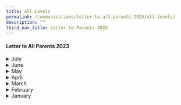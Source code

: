 ```yaml
---
title: All Levels
permalink: /communications/letter-to-all-parents-2023/all-levels/
description: ""
third_nav_title: Letter to Parents 2023
---
```

#### Letter to All Parents 2023

<details>
  <summary>July</summary>
<ul>
	<li>
		<a href="/files/Communications/Letters%20to%20All%20Parents%202023/Letters%20to%20all%20Parents/July/chinese%20musical%20performance.pdf">Chinese Musical Performance</a><font size="2"> (6 July 2023)</font>
	</li>
	<li>
		<a href="/files/Communications/Letters%20to%20All%20Parents%202023/Letters%20to%20all%20Parents/July/preliminary%20oral%20examinations%202023.pdf">Preliminary Oral Examinations 2023</a><font size="2"> (7 July 2023)</font>
	</li>
	<li>
		<a href="/files/Communications/Letters%20to%20All%20Parents%202023/Letters%20to%20all%20Parents/July/updates%20to%20project%20boost-%20after%20school%20programme%20for%20p4%20students.pdf">Updates to Project Boost- After School Programme for P4 Students</a><font size="2"> (10 July 2023)</font>
	</li>
	<li>
		<a href="/files/Communications/Letters%20to%20All%20Parents%202023/Letters%20to%20all%20Parents/July/p5learningjourney(14%20july).pdf">P5 Learning Journey To Science Center Singapore</a><font size="2"> (14 July 2023)</font>
	</li>
	<li>
		<a href="/files/Communications/Letters%20to%20All%20Parents%202023/Letters%20to%20all%20Parents/July/digitalaccess(17%20july%2023).pdf">DigitalAccess@Home Scheme</a><font size="2"> (17 July 2023)</font>
	</li>
	<li>
		<a href="/files/Communications/Letters%20to%20All%20Parents%202023/Letters%20to%20all%20Parents/July/national%20day(25%20july).pdf">National Day Celebration</a><font size="2"> (25 July 2023)</font>
	</li>
	<li>
		<a href="/files/Communications/Letters%20to%20All%20Parents%202023/Letters%20to%20all%20Parents/July/meridian%20got%20talent(28%20july%202023).pdf">Meridian's Got Talent Audition 2023</a><font size="2"> (28 July 2023)</font>
	</li>
	</ul>
</details>
<details>
  <summary>June</summary>
<ul>
	<li>
		<a href="/files/Communications/Letters%20to%20All%20Parents%202023/Letters%20to%20all%20Parents/June/triple%20p%20l2%20seminar%20for%20pri%201-6.pdf">Triple P L2 Seminars for Primary 1-6</a><font size="2"> (23 June 2023)</font>
	</li>
	</ul>
</details>
<details>
  <summary>May</summary>
<ul>
	<li>
		<a href="/files/Communications/Letters%20to%20All%20Parents%202023/Letters%20to%20all%20Parents/May/invitation%20to%20meridian%20open%20house.pdf">Invitation Cards for Meridian Primary Open House</a><font size="2"> (11 May 2023)</font>
	</li>
	<li>
		<a href="/files/Communications/Letters%20to%20All%20Parents%202023/Letters%20to%20all%20Parents/May/change%20of%20subject.pdf">Advisory Note on Change in Subject Combination</a><font size="2"> (12 May 2023)</font>
	</li>
	<li>
		<a href="/files/Communications/Letters%20to%20All%20Parents%202023/Letters%20to%20all%20Parents/May/end%20of%20term%202%20letter%20to%20parents%202023%20final.pdf">End of Term 2 Letters to Parents</a><font size="2"> (24 May 2023)</font>
	</li>
	</ul>
</details>
<details>
  <summary>April</summary>
<ul>
	<li>
		<a href="/files/Communications/Letters%20to%20All%20Parents%202023/Letters%20to%20all%20Parents/April/p1%20step%20out%20step%20up%20learning%20week%202023.pdf">P1 Step out Step up Learning Week 2023</a><font size="2"> (14 April 2023)</font>
	</li>
	<li>
		<a href="/files/Communications/Letters%20to%20All%20Parents%202023/Letters%20to%20all%20Parents/April/p2%20step%20out%20step%20up%20learning%20week%202023.pdf">P2 Step out Step up Learning Week 2023</a><font size="2"> (14 April 2023)</font>
	</li>
	<li>
		<a href="/files/Communications/Letters%20to%20All%20Parents%202023/Letters%20to%20all%20Parents/April/p3%20step%20out%20step%20up%20learning%20week%202023.pdf">P3 Step out Step up Learning Week 2023</a><font size="2"> (14 April 2023)</font>
	</li>
	<li>
		<a href="/files/Communications/Letters%20to%20All%20Parents%202023/Letters%20to%20all%20Parents/April/p4%20step%20out%20step%20up%20learning%20week%202023.pdf">P4 Step out Step up Learning Week 2023</a><font size="2"> (14 April 2023)</font>
	</li>
	<li>
		<a href="/files/Communications/Letters%20to%20All%20Parents%202023/Letters%20to%20all%20Parents/April/p5%20step%20out%20step%20up%20learning%20week%202023.pdf">P5 Step out Step up Learning Week 2023</a><font size="2"> (14 April 2023)</font>
	</li>
	<li>
		<a href="/files/Communications/Letters%20to%20All%20Parents%202023/Letters%20to%20all%20Parents/April/p6%20step%20out%20step%20up%20learning%20week%202023.pdf">P6 Step out Step up Learning Week 2023</a><font size="2"> (14 April 2023)</font>
	</li>
	<li>
		<a href="/files/Communications/Letters%20to%20All%20Parents%202023/Letters%20to%20all%20Parents/April/termination%20of%20school%20bus%20service.pdf">Termination of School Bus Service by ComfortDelGro</a><font size="2"> (26 April 2023)</font>
	</li>
	<li>
		<a href="/files/Communications/Letters%20to%20All%20Parents%202023/Letters%20to%20all%20Parents/April/student%20councillor%20meeting%202023.pdf">Student Councillor Meeting 2023</a><font size="2"> (26 April 2023)</font>
	</li>
	</ul>
</details>

<details>
  <summary>March</summary>
<ul>
	<li>
		<a href="/files/Communications/Letters%20to%20All%20Parents%202023/Primary%205/March/P5%20Project%20Boost%20After%20School%20Programme%20(6%20March%2023).pdf">Primary 5 Project Boost: After School Programme</a><font size="2"> (6 March 2023)</font>
	</li>
	<li>
		<a href="/files/Communications/Letters%20to%20All%20Parents%202023/Letters%20to%20all%20Parents/March/End%20of%20Term%201%20Letter%20to%20Parents%202023%20(7%20Mar%202023).pdf">End of Term 1 Letter to Parents 2023</a><font size="2"> (7 March 2023)</font>
	</li>
	<li>
		<a href="/files/Communications/Letters%20to%20All%20Parents%202023/Primary%206/March/Advisory%20Note%20on%20change%20in%20subject.pdf">Advisory Note on Change in Subject Combination</a><font size="2"> (10 March 2023)</font>
	</li>
	</ul>
</details>

<details>
  <summary>February</summary>
<ul>
	<li><a href="/files/Communications/Letters%20to%20All%20Parents%202023/Primary%201/February/P1%20Learning%20Support%20for%20Maths(LSM).pdf" target="_blank">Primary 1 Learning Support for Maths Programme (LSM) </a> <font size="2">(1 February 2023)</font></li>
	<li><a href="/files/Communications/Letters%20to%20All%20Parents%202023/Primary%202/February/P2%20Learning%20Support%20For%20Maths(LSM).pdf" target="_blank">P2 Learning Support for Maths Programme (LSM) </a> <font size="2">(1 February 2023)</font></li>
	<li>
		<a href="/files/Communications/Letters%20to%20All%20Parents%202023/Letters%20to%20all%20Parents/February/P6%20Assessment%20Plan%20.pdf" target="_blank">P6 Assessement Plan</a> <font size="2">(7 February 2023)</font></li>
		<li>
		<a href="/files/Communications/Letters%20to%20All%20Parents%202023/Letters%20to%20all%20Parents/February/P1%20to%20P5%20Assessment%20Plan.pdf">Primary 1 to Primary 5 Assessment Plan</a><font size="2"> (8 February 2023)</font>
	</li>
	<li>
		<a href="/files/Communications/Letters%20to%20All%20Parents%202023/Primary%201/February/P1%20Learning%20Support%20for%20Maths(LSM).pdf">Primary 1 Learning Support for Mathematics Programme (LSM)</a><font size="2"> (21 February 2023)</font>
	</li>
	<li>
		<a href="/files/Communications/Letters%20to%20All%20Parents%202023/Primary%204/Feb/P4&amp;5%20SwinSafer%20Progtamme%202023%20T3.pdf">Primary 4&amp;5 SwimSafer Programme 2023 Term 3</a><font size="2"> (23 February 2023)</font>
	</li>
	</ul>
</details>

<details>
  <summary>January</summary>
  <ul>
		<li><a href="/files/Communications/Letters%20to%20All%20Parents%202023/Letters%20to%20all%20Parents/January/2023%20Start%20of%20Year%20Letter%20to%20Parents_Final.pdf" target="_blank">Welcome Letters to Parents/Guardians</a> <font size="2">(9 January 2023)</font></li>
		<li><a href="/files/Communications/Letters%20to%20All%20Parents%202023/Primary%201/P1%20ict%20use.pdf" target="_blank">Primary 1 Use of ICT for Learning</a> <font size="2">(10 January 2023)</font></li>
		<li><a href="/files/Communications/Letters%20to%20All%20Parents%202023/Primary%202/P2%20-%20P6%20use%20of%20ict.pdf" target="_blank">Primary 2 to Primary 6 Use of ICT for Learning</a> <font size="2">(10 January 2023)</font></li>
	<li><a href="/files/Communications/Letters%20to%20All%20Parents%202023/Primary%203/Jan/P3%20School-based%20Dyslexia%20Remediation%20programme.pdf" target="_blank">Primary 3 School-based Dyslexia Remediation Programme Semester 1</a><font size="2">(11 January 2023)</font></li>
	<li><a href="/files/Communications/Letters%20to%20All%20Parents%202023/Letters%20to%20all%20Parents/January/Newspaper%20Subscription%20The%20Straits%20Times%20Little%20Red%20Dot.pdf" target="_blank">Newspaper Subscription: The Straits Times Little Red Dot</a> <font size="2">(13 January 2023)</font>
		</li>
	<li><a href="/files/Communications/Letters%20to%20All%20Parents%202023/Primary%205/Jan/Wits%20&amp;%20Word%20Inter-school%20Debate%20Championship%202023.pdf" target="_blank">Wits &amp; Words: Inter-school Debate Championship 2023</a> <font size="2">(17 January 2023)</font></li>
		<li><a href="/files/Communications/Letters%20to%20All%20Parents%202023/Primary%205/Jan/Wits%20&amp;%20Words%20Practice%20&amp;%20Preliminary.pdf" target="_blank">Wits &amp; Words Practice &amp; Preliminary</a> <font size="2">(19 January 2023)</font></li>
		<li><a href="/files/Communications/Letters%20to%20All%20Parents%202023/Letters%20to%20all%20Parents/January/Bridging%20Programme%20(Semester%201).pdf" target="_blank">Bridging Programme (Semester 1)</a> <font size="2">(20 January 2023)</font></li>
		<li><a href="/files/Communications/Letters%20to%20All%20Parents%202023/Primary%204/Jan/Primary%204%20&amp;%205%20SwimSafer%20Programme.pdf" target="_blank">Primary 4 &amp; 5 SwimSafer Programme</a> <font size="2">(26 January 2023)</font></li>
		<li><a href="/files/Communications/Letters%20to%20All%20Parents%202023/Letters%20to%20all%20Parents/January/CFD%202023.pdf" target="_blank">Curriculum Forum Day 2023</a> <font size="2">(27 January 2023)</font></li>
	</ul>
</details>